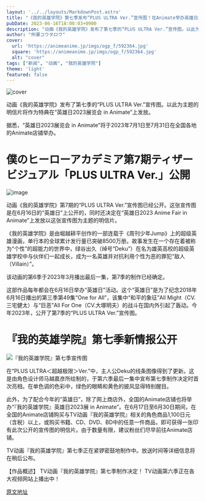 ```yaml
---
layout: '../../layouts/MarkdownPost.astro'
title: "《我的英雄学院》第七季发布“PLUS ULTRA Ver.”宣传图！在Animate举办英雄日2023展览会"
pubDate: 2023-06-16T18:00:03+0900
description: "动画《我的英雄学院》发布了第七季的“PLUS ULTRA Ver.”宣传图。以此为主题的明信片将作为特典在“英雄日2023展览会 in Animate”上发放。"
author: "仲瀬コウタロウ"
cover:
  url: 'https://animeanime.jp/imgs/ogp_f/592364.jpg'
  square: 'https://animeanime.jp/imgs/ogp_f/592364.jpg'
  alt: "cover"
tags: ["新闻", "动画", "我的英雄学院"]
theme: 'light'
featured: false
---
```


![cover](https://animeanime.jp/imgs/ogp_f/592364.jpg)

动画《我的英雄学院》发布了第七季的“PLUS ULTRA Ver.”宣传图。以此为主题的明信片将作为特典在“英雄日2023展览会 in Animate”上发放。

据悉，“英雄日2023展览会 in Animate”将于2023年7月1日至7月31日在全国各地的Animate店铺举办。

# 僕のヒーローアカデミア第7期ティザービジュアル「PLUS ULTRA Ver.」公開

![image](imgs/heroaca.jpg)

动画《我的英雄学院》第7期的“PLUS ULTRA Ver.”宣传图已经公开。这张宣传图是在6月16日的“英雄日”上公开的，同时还决定在“英雄日2023 Anime Fair in Animate”上发放以这张宣传图为主题的明信片。

《我的英雄学院》是由堀越耕平创作的一部连载于《周刊少年Jump》上的超级英雄漫画，单行本的全球累计发行量已突破8500万册。故事发生在一个存在着被称为“个性”的超能力的世界中，绿谷出久（绰号“Deku”）在名为雄英高校的超级英雄学校中与伙伴们一起成长，成为一名英雄并对抗利用个性为恶的罪犯“敌人（Villain）”。

该动画的第6季于2023年3月播出最后一集，第7季的制作已经确定。

这部作品每年都会在6月16日举办“英雄日”活动。这个“英雄日”是为了纪念2018年6月16日播出的第三季第49集“One for All”，该集中“和平的象征”All Might（CV.三宅健太）与“巨恶”All For One（CV.大塚明夫）的战斗在国内外引起了轰动。今年2023年，公开了第7季的“PLUS ULTRA Ver.”宣传图。
# 『我的英雄学院』第七季新情报公开

![『我的英雄学院』第七季宣传图](https://animeanime.jp/imgs/zoom/592364.jpg)

在“PLUS ULTRA＜超越极限＞Ver.”中，主人公Deku的线条图像得到了更新。这是由角色设计师马越嘉彦所绘制的，于第六季最后一集中宣布第七季制作决定时首次亮相。在单色调的色彩中，绿色的眼睛和黄色的披风显得特别醒目。

此外，为了配合今年的“英雄日”，除了网上商店外，全国的Animate店铺也将举办“『我的英雄学院』英雄日2023展 in Animate”。在6月17日至6月30日期间，在全国的Animate店铺购买与TV动画『我的英雄学院』相关的角色商品1,100日元（含税）以上，或购买书籍、CD、DVD、BD中的任意一件商品，即可获得一张印有此次公开的宣传图的明信片。由于数量有限，建议粉丝们尽早前往Animate店铺。

TV动画『我的英雄学院』第七季正在紧锣密鼓地制作中。放送时间等详细信息将在稍后公布。

【作品概述】
TV动画『我的英雄学院』第七季制作决定！
TV动画第六季正在各大视频网站上播出中！

  [原文地址](https://animeanime.jp/article/2023/06/16/77967.html)